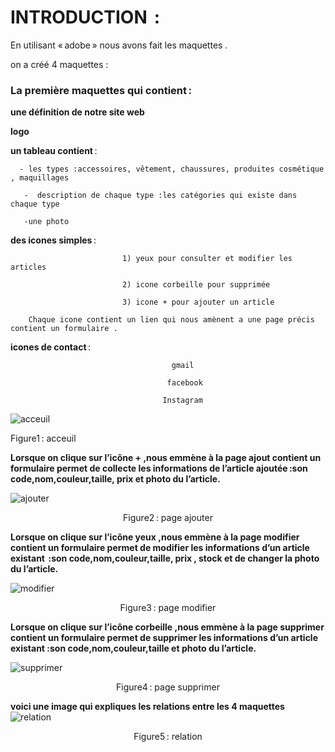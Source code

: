 
# INTRODUCTION  : 

En utilisant « adobe » nous avons fait les maquettes  . 

on a créé 4 maquettes : 

### La première maquettes qui contient : 

**une définition de notre site web** 

**logo** 

**un tableau contient** : 

      - les types :accessoires, vêtement, chaussures, produites cosmétique , maquillages  

       -  description de chaque type :les catégories qui existe dans chaque type  

       -une photo  
       
**des icones simples** :

                             1) yeux pour consulter et modifier les articles  

                             2) icone corbeille pour supprimée  

                             3) icone + pour ajouter un article  

        Chaque icone contient un lien qui nous amènent a une page précis contient un formulaire . 

 **icones de contact** :                
                                      
                                        gmail 

                                       facebook

                                      Instagram  

 

 

<img  src="https://github.com/ghada-devlopper/mini-projet-/blob/main/UX/consulter.png"
     alt="acceuil"
      />
    
Figure1 : acceuil 


   **Lorsque on clique sur l’icône + ,nous emmène à la page ajout contient un formulaire permet de collecte les informations de l’article ajoutée :son code,nom,couleur,taille, prix et photo du l’article.**
  
<img  src="https://github.com/ghada-devlopper/mini-projet-/blob/main/UX/ajouter.png"
     alt="ajouter"
      />
       <p align="center" >
Figure2 : page ajouter
</p>
      
      
   
  
**Lorsque on clique sur l’icône yeux ,nous emmène à la page modifier contient un formulaire permet de modifier les informations d’un article existant  :son code,nom,couleur,taille, prix , stock et de changer la photo du l’article.**  

<img  src="https://github.com/ghada-devlopper/mini-projet-/blob/main/UX/modifier.png"
     alt="modifier"
      />
      <p align="center" >
Figure3 : page modifier
</p>

**Lorsque on clique sur l’icône corbeille  ,nous emmène à la page supprimer contient un formulaire permet de supprimer les informations d’un article  existant :son code,nom,couleur,taille et photo du l’article.**  

<img  src="https://github.com/ghada-devlopper/mini-projet-/blob/main/UX/supprimer.png"
     alt="supprimer"
      />
      <p align="center" >
Figure4 : page supprimer
</p>

 **voici une image qui expliques les relations entre les 4 maquettes**
 <img  src="https://github.com/ghada-devlopper/mini-projet-/blob/main/UX/relation.png"
     alt="relation"
      />
      <p align="center" >
Figure5 : relation
</p>
